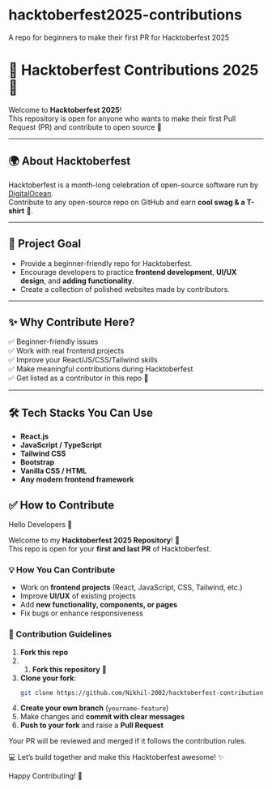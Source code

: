 # hacktoberfest2025-contributions
A repo for beginners to make their first PR for Hacktoberfest 2025

# 🎉 Hacktoberfest Contributions 2025 🎉

Welcome to **Hacktoberfest 2025**!  
This repository is open for anyone who wants to make their first Pull Request (PR) and contribute to open source 🚀  

---

## 🌍 About Hacktoberfest
Hacktoberfest is a month-long celebration of open-source software run by [DigitalOcean](https://hacktoberfest.com/).  
Contribute to any open-source repo on GitHub and earn **cool swag & a T-shirt** 👕.  

---

## 🎯 Project Goal
- Provide a beginner-friendly repo for Hacktoberfest.  
- Encourage developers to practice **frontend development**, **UI/UX design**, and **adding functionality**.  
- Create a collection of polished websites made by contributors.  

---
## ✨ Why Contribute Here?
✅ Beginner-friendly issues  
✅ Work with real frontend projects  
✅ Improve your React/JS/CSS/Tailwind skills  
✅ Make meaningful contributions during Hacktoberfest  
✅ Get listed as a contributor in this repo 🚀  

---

## 🛠️ Tech Stacks You Can Use
- **React.js**
- **JavaScript / TypeScript**
- **Tailwind CSS**
- **Bootstrap**
- **Vanilla CSS / HTML**
- **Any modern frontend framework**

## ✅ How to Contribute

Hello Developers 👋  

Welcome to my **Hacktoberfest 2025 Repository**! 🎉  
This repo is open for your **first and last PR** of Hacktoberfest.  

### 💡 How You Can Contribute
- Work on **frontend projects** (React, JavaScript, CSS, Tailwind, etc.)  
- Improve **UI/UX** of existing projects  
- Add **new functionality, components, or pages**  
- Fix bugs or enhance responsiveness  

### 📌 Contribution Guidelines
1. **Fork this repo**
2. 1. **Fork this repository** 🍴  
2. **Clone your fork**:
   ```bash
   git clone https://github.com/Nikhil-2002/hacktoberfest-contributions.git
3. **Create your own branch** (`yourname-feature`)  
4. Make changes and **commit with clear messages**  
5. **Push to your fork** and raise a **Pull Request**  

Your PR will be reviewed and merged if it follows the contribution rules.  

💻 Let’s build together and make this Hacktoberfest awesome! ✨  

Happy Contributing! 🎯  

